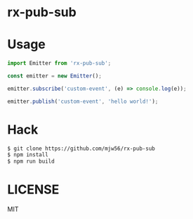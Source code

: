 # rx-pub-sub

# Usage

```js
import Emitter from 'rx-pub-sub';

const emitter = new Emitter();

emitter.subscribe('custom-event', (e) => console.log(e));

emitter.publish('custom-event', 'hello world!');
```

# Hack

```bash
$ git clone https://github.com/mjw56/rx-pub-sub
$ npm install
$ npm run build
```

# LICENSE

MIT

